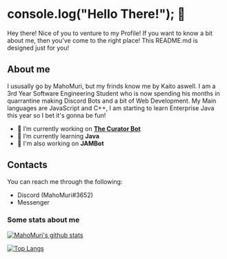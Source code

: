 # console.log("Hello There!"); 👋
 Hey there! Nice of you to venture to my Profile! If you want to know a bit about me, then you've come to the right place! This README.md is designed just for you!
 
 ## About me
 I ususally go by MahoMuri, but my frinds know me by Kaito aswell. I am a 3rd Year Software Engineering Student who is now spending his months in quarrantine making Discord Bots and a bit of Web Development. My Main languages are JavaScript and C++, I am starting to learn Enterprise Java this year so I bet it's gonna be fun!
 
- 🔭 I’m currently working on [__The Curator Bot__](https://top.gg/bot/816152179101663312)
- 🌱 I’m currently learning __Java__
- 🔭 I'm also working on __JAMBot__

## Contacts
You can reach me through the following:
 - Discord (MahoMuri#3652)
 - Messenger

### Some stats about me

[![MahoMuri's github stats](https://github-readme-stats.vercel.app/api?username=mahomuri&show_icons=true&theme=dark&include_all_commits=true)](https://github.com/anuraghazra/github-readme-stats)

[![Top Langs](https://github-readme-stats.vercel.app/api/top-langs/?username=mahomuri&theme=dark)](https://github.com/anuraghazra/github-readme-stats)
 
<!--
**MahoMuri/MahoMuri** is a ✨ _special_ ✨ repository because its `README.md` (this file) appears on your GitHub profile.

Here are some ideas to get you started:

- 🔭 I’m currently working on ...
- 🌱 I’m currently learning ...
- 👯 I’m looking to collaborate on ...
- 🤔 I’m looking for help with ...
- 💬 Ask me about ...
- 📫 How to reach me: ...
- 😄 Pronouns: ...
- ⚡ Fun fact: ...
-->

